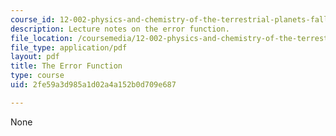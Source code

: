 ```yaml
---
course_id: 12-002-physics-and-chemistry-of-the-terrestrial-planets-fall-2008
description: Lecture notes on the error function.
file_location: /coursemedia/12-002-physics-and-chemistry-of-the-terrestrial-planets-fall-2008/2fe59a3d985a1d02a4a152b0d709e687_MIT12_002f08_lec15.pdf
file_type: application/pdf
layout: pdf
title: The Error Function
type: course
uid: 2fe59a3d985a1d02a4a152b0d709e687

---
```

None